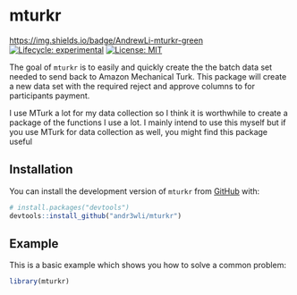 
<!-- README.md is generated from README.Rmd. Please edit that file -->

# mturkr

<!-- badges: start -->

<https://img.shields.io/badge/AndrewLi-mturkr-green> [![Lifecycle:
experimental](https://img.shields.io/badge/lifecycle-experimental-orange.svg)](https://www.tidyverse.org/lifecycle/#experimental)
[![License:
MIT](https://img.shields.io/badge/license-MIT-blue.svg)](https://cran.r-project.org/web/licenses/MIT)
<!-- badges: end -->

The goal of `mturkr` is to easily and quickly create the the batch data
set needed to send back to Amazon Mechanical Turk. This package will
create a new data set with the required reject and approve columns to
for participants payment.

I use MTurk a lot for my data collection so I think it is worthwhile to
create a package of the functions I use a lot. I mainly intend to use
this myself but if you use MTurk for data collection as well, you might
find this package useful

## Installation

You can install the development version of `mturkr` from
[GitHub](https://github.com/) with:

``` r
# install.packages("devtools")
devtools::install_github("andr3wli/mturkr")
```

## Example

This is a basic example which shows you how to solve a common problem:

``` r
library(mturkr)
```
